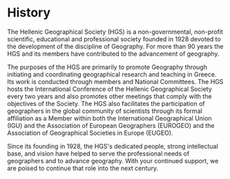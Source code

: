 # History

The Hellenic Geographical Society (HGS) is a non-governmental, non-profit scientific, educational and professional society founded in 1928 devoted to the development of the discipline of Geography. For more than 90 years the HGS and its members have contributed to the advancement of geography.

The purposes of the HGS are primarily to promote Geography through initiating and coordinating geographical research and teaching in Greece. Its work is conducted through members and National Committees. The HGS hosts the International Conference of the Hellenic Geographical Society every two years and also promotes other meetings that comply with the objectives of the Society. The HGS also facilitates the participation of geographers in the global community of scientists through its formal affiliation as a Member within both the International Geographical Union (IGU) and the Association of European Geographers (EUROGEO) and the Association of Geographical Societies in Europe (EUGEO).

Since its founding in 1928, the HGS's dedicated people, strong intellectual base, and vision have helped to serve the professional needs of geographers and to advance geography. With your continued support, we are poised to continue that role into the next century.

